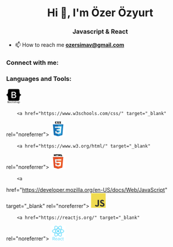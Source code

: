 <h1 align="center">Hi 👋, I'm Özer Özyurt</h1>
<h3 align="center">Javascript & React</h3>

- 📫 How to reach me **ozersimav@gmail.com**

<h3 align="left">Connect with me:</h3>
<p align="left">
</p>

<h3 align="left">Languages and Tools:</h3>
<p
 align="left">
        <a href="https://getbootstrap.com" target="_blank" 
rel="noreferrer">
          <img 
src="https://raw.githubusercontent.com/devicons/devicon/master/icons/bootstrap/bootstrap-plain-wordmark.svg"
 alt="bootstrap" width="40" height="40"/>
        </a>
         
        <a href="https://www.w3schools.com/css/" target="_blank" 
rel="noreferrer">
          <img 
src="https://raw.githubusercontent.com/devicons/devicon/master/icons/css3/css3-original-wordmark.svg"
 alt="css3" width="40" height="40"/>
        </a>
         
        <a href="https://www.w3.org/html/" target="_blank" 
rel="noreferrer">
          <img 
src="https://raw.githubusercontent.com/devicons/devicon/master/icons/html5/html5-original-wordmark.svg"
 alt="html5" width="40" height="40"/>
        </a>
         
        <a 
href="https://developer.mozilla.org/en-US/docs/Web/JavaScript" 
target="_blank" rel="noreferrer">
          <img 
src="https://raw.githubusercontent.com/devicons/devicon/master/icons/javascript/javascript-original.svg"
 alt="javascript" width="40" height="40"/>
        </a>
         
        <a href="https://reactjs.org/" target="_blank" 
rel="noreferrer">
          <img 
src="https://raw.githubusercontent.com/devicons/devicon/master/icons/react/react-original-wordmark.svg"
 alt="react" width="40" height="40"/>
        </a>
        </p>
